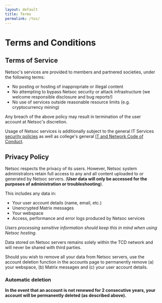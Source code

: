 ```yaml
---
layout: default
title: Terms
permalink: /tos/
---
```


# Terms and Conditions

## Terms of Service

Netsoc's services are provided to members and partnered societies, under the
following terms:

- No posting or hosting of inappropriate or illegal content
- No attempting to bypass Netsoc security or attack infrastructure (we welcome
  responsible disclosure and bug reports!)
- No use of services outside reasonable resource limits (e.g. cryptocurrency
  mining)

Any breach of the above policy may result in termination of the user account at
Netsoc's discretion.

Usage of Netsoc services is additionally subject to the general IT Services
<a href="https://www.tcd.ie/ITSecurity/policies/" target="_blank">security policies</a>
as well as college's general
<a href="https://www.tcd.ie/about/policies/it_and_network_code_of_conduct.php" target="_blank">IT and Network Code of Conduct</a>.

## Privacy Policy

Netsoc respects the privacy of its users. However, Netsoc system administrators
retain full access to any and all content uploaded to or generated by Netsoc
servers. (**User data will only be accessed for the purposes of administration
or troubleshooting**).

This includes any data in:

- Your user account details (name, email, etc.)
- Unencrypted Matrix messages
- Your webspace
- Access, performance and error logs produced by Netsoc services

_Users processing sensitive information should keep this in mind when using
Netsoc hosting._

Data stored on Netsoc servers remains solely within the TCD network and will
never be shared with third parties.

Should you wish to remove all your data from Netsoc servers, use the account
deletion function in the accounts page to permanently remove (a) your webspace,
(b) Matrix messages and (c) your user account details.

### Automatic deletion

**In the event that an account is not renewed for 2 consecutive years, your
account will be permanently deleted (as described above).**
